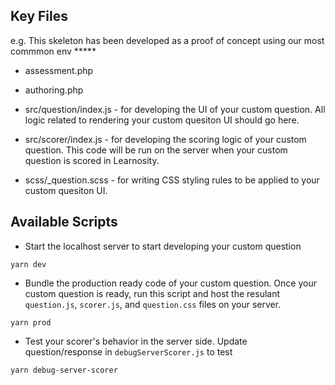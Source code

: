 ## Key Files

e.g. This skeleton has been developed as a proof of concept using our most commmon env *****

* assessment.php
* authoring.php

* src/question/index.js - for developing the UI of your custom question. All logic related to rendering your custom quesiton UI should go here. 
* src/scorer/index.js - for developing the scoring logic of your custom question. This code will be run on the server when your custom question is scored in Learnosity.

* scss/_question.scss - for writing CSS styling rules to be applied to your custom quesiton UI.




## Available Scripts
* Start the localhost server to start developing your custom question
```
yarn dev
```
* Bundle the production ready code of your custom question. 
Once your custom question is ready, run this script and host the resulant `question.js`, `scorer.js`, and `question.css` files on your server.
```
yarn prod
```
* Test your scorer's behavior in the server side. Update question/response in `debugServerScorer.js` to test
```
yarn debug-server-scorer
```
